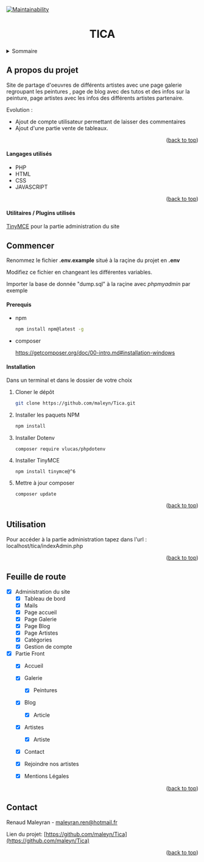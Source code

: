 <div id="top"></div>

[![Maintainability](https://api.codeclimate.com/v1/badges/5801c40dbc2f93e6b1b8/maintainability)](https://codeclimate.com/github/maleyn/Tica/maintainability)



<h1 align="center">TICA</h1>


<details>
  <summary>Sommaire</summary>
  <ol>
    <li>
      <a href="#A propos du projet">A propos du projet</a>
      <ul>
        <li><a href="#Langages utilisés">langages utilisés</a></li>
      </ul>
    </li>
    <li>
      <a href="#commencer">Commencer</a>
      <ul>
        <li><a href="#prerequis">Prérequis</a></li>
        <li><a href="#installation">Installation</a></li>
      </ul>
    </li>
    <li><a href="#usage">Utilisation</a></li>
    <li><a href="#roadmap">Feuille de route</a></li>
    <li><a href="#contact">Contact</a></li>
  </ol>
</details>





## A propos du projet



Site de partage d'oeuvres de différents artistes avec une page galerie regroupant les peintures , page de blog avec des tutos et des infos sur la peinture, page artistes avec les infos des différents artistes partenaire.

Evolution :

- Ajout de compte utilisateur permettant de laisser des commentaires
- Ajout d'une partie vente de tableaux.

<p align="right">(<a href="#top">back to top</a>)</p>



#### Langages utilisés

* PHP
* HTML
* CSS
* JAVASCRIPT

<p align="right">(<a href="#top">back to top</a>)</p>

#### Utilitaires / Plugins utilisés

[TinyMCE](https://www.tiny.cloud/) pour la partie administration du site

## Commencer

Renommez le fichier **.env.example** situé à la raçine du projet en **.env**   

Modifiez ce fichier en changeant les différentes variables.

Importer la base de donnée "dump.sql" à la raçine avec *phpmyadmin* par exemple



#### Prerequis

* npm
  
  ```sh
  npm install npm@latest -g
  ```

- composer

  https://getcomposer.org/doc/00-intro.md#installation-windows

  

#### Installation

Dans un terminal et dans le dossier de votre choix

1. Cloner le dépôt
   ```sh
   git clone https://github.com/maleyn/Tica.git
   ```

2. Installer les paquets NPM
   ```sh
   npm install
   ```

3. Installer Dotenv

   ```shell
   composer require vlucas/phpdotenv
   ```

4. Installer TinyMCE

   ```shell
   npm install tinymce@^6
   ```

   

5. Mettre à jour composer

   ```shell
   composer update
   ```


<p align="right">(<a href="#top">back to top</a>)</p>



## Utilisation

Pour accéder à la partie administration tapez dans l'url : localhost/tica/indexAdmin.php

<p align="right">(<a href="#top">back to top</a>)</p>



## Feuille de route

- [x] Administration du site
    - [x] Tableau de bord
    - [x] Mails
    - [x] Page accueil
    - [x] Page Galerie
    - [x] Page Blog
    - [x] Page Artistes
    - [x] Catégories
    - [x] Gestion de compte
    
- [x] Partie Front
    - [x] Accueil
    
    - [x] Galerie
        - [x] Peintures
    
    - [x] Blog
      
      - [x] Article
      
    - [x] Artistes
    
        - [x] Artiste
    
    - [x] Contact
    
    - [x] Rejoindre nos artistes
    
    - [x] Mentions Légales
    
        


<p align="right">(<a href="#top">back to top</a>)</p>


## Contact

Renaud Maleyran - maleyran.ren@hotmail.fr

Lien du projet: [https://github.com/maleyn/Tica](https://github.com/maleyn/Tica)

<p align="right">(<a href="#top">back to top</a>)</p>



